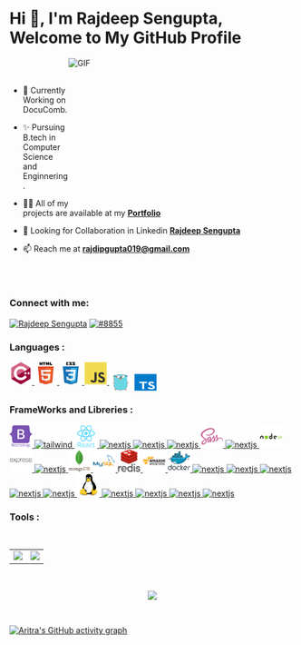 <h1 align="left">Hi 👋, I'm Rajdeep Sengupta, Welcome to My GitHub Profile</h1>
<!-- <h3 align="center">A passionate frontend developer from India</h3> -->

<img align="right" alt="GIF" src="https://camo.githubusercontent.com/5ddf73ad3a205111cf8c686f687fc216c2946a75005718c8da5b837ad9de78c9/68747470733a2f2f7468756d62732e6766796361742e636f6d2f4576696c4e657874446576696c666973682d736d616c6c2e676966" width="400px" height="250" />
<br>
<br>

- 🌱 Currently Working on DocuComb.

- ✨ Pursuing B.tech in Computer Science and Enginnering.

- 👨‍💻 All of my projects are available at my [**Portfolio**](https://rajdeep.space)

- 💬 Looking for Collaboration in Linkedin [**Rajdeep Sengupta**](https://www.linkedin.com/in/rajdeep-sengupta/) 

- 📫 Reach me at **rajdipgupta019@gmail.com**

<br>
<br>
<h3 align="left">Connect with me:</h3>
<p align="left">
<a href="https://www.linkedin.com/in/rajdeep-sengupta/" target="blank"><img align="center" src="https://raw.githubusercontent.com/rahuldkjain/github-profile-readme-generator/master/src/images/icons/Social/linked-in-alt.svg" alt="Rajdeep Sengupta" height="30" width="40" /></a>
<!-- <a href="https://fb.com/aritra-biswas" target="blank"><img align="center" src="https://raw.githubusercontent.com/rahuldkjain/github-profile-readme-generator/master/src/images/icons/Social/facebook.svg" alt="aritra biswas" height="30" width="40" /></a> -->
<!-- <a href="https://instagram.com/ARITRA_BISWAS_07" target="blank"><img align="center" src="https://raw.githubusercontent.com/rahuldkjain/github-profile-readme-generator/master/src/images/icons/Social/instagram.svg" alt="Rajdeep Sengupta" height="30" width="40" /></a> -->
<a href="https://discord.gg/#2260" target="blank"><img align="center" src="https://raw.githubusercontent.com/rahuldkjain/github-profile-readme-generator/master/src/images/icons/Social/discord.svg" alt="#8855" height="30" width="40" /></a>
</p>

<!-- <h3 align="left">Languages and Tools:</h3> -->
<h3 align="left">Languages :</h3>

<a href="https://www.w3schools.com/cpp/" target="_blank" rel="noreferrer"> <img src="https://raw.githubusercontent.com/devicons/devicon/master/icons/cplusplus/cplusplus-original.svg" alt="cplusplus" width="40" height="40"/> </a><a href="https://www.w3.org/html/" target="_blank" rel="noreferrer"> <img src="https://raw.githubusercontent.com/devicons/devicon/master/icons/html5/html5-original-wordmark.svg" alt="html5" width="40" height="40"/> </a><a href="https://www.w3schools.com/css/" target="_blank" rel="noreferrer"> <img src="https://raw.githubusercontent.com/devicons/devicon/master/icons/css3/css3-original-wordmark.svg" alt="css3" width="40" height="40"/> </a>  <a href="https://developer.mozilla.org/en-US/docs/Web/JavaScript" target="_blank" rel="noreferrer"> <img src="https://raw.githubusercontent.com/devicons/devicon/master/icons/javascript/javascript-original.svg" alt="javascript" width="40" height="40"/> </a>
  <a href="" target="blank"><img align="center" src="https://raw.githubusercontent.com/devicons/devicon/master/icons/go/go-original.svg" alt="#8855" height="30" width="40" /></a>
  <a href="" target="blank"><img align="center" src="https://raw.githubusercontent.com/devicons/devicon/master/icons/typescript/typescript-original.svg" alt="#8855" height="30" width="40" /></a>  
  
  
<h3 align="left">FrameWorks and Libreries :</h3>
<p align="left"> <a href="https://getbootstrap.com" target="_blank" rel="noreferrer"> <img src="https://raw.githubusercontent.com/devicons/devicon/master/icons/bootstrap/bootstrap-plain-wordmark.svg" alt="bootstrap" width="40" height="40"/> </a>   <a href="https://tailwindcss.com/" target="_blank" rel="noreferrer"> <img src="https://www.vectorlogo.zone/logos/tailwindcss/tailwindcss-icon.svg" alt="tailwind" width="40" height="40"/> </a> <a href="https://react.org/" target="_blank" rel="noreferrer"> <img src="https://raw.githubusercontent.com/devicons/devicon/master/icons/react/react-original-wordmark.svg" alt="tailwind" width="40" height="40"/> </a> <a href="https://nextjs.org/" target="_blank" rel="noreferrer"> <img src="https://raw.githubusercontent.com/bestofjs/bestofjs-webui/master/public/logos/nextjs.dark.svg" alt="nextjs" width="40" height="40"/> </a>
 <a href="https://nextjs.org/" target="_blank" rel="noreferrer"> <img src="https://raw.githubusercontent.com/bestofjs/bestofjs-webui/master/public/logos/nextjs.dark.svg" alt="nextjs" width="40" height="40"/> </a>
   <a href="https://nextjs.org/" target="_blank" rel="noreferrer"> <img src="https://raw.githubusercontent.com/bestofjs/bestofjs-webui/master/public/logos/nextjs.dark.svg" alt="nextjs" width="40" height="40"/> </a>
   <a href="" target="_blank" rel="noreferrer"> <img src="https://raw.githubusercontent.com/devicons/devicon/master/icons/sass/sass-original.svg" alt="nextjs" width="40" height="40"/> </a> <a href="https://nextjs.org/" target="_blank" rel="noreferrer"> <img src="https://raw.githubusercontent.com/bestofjs/bestofjs-webui/master/public/logos/nextjs.dark.svg" alt="nextjs" width="40" height="40"/> </a>
  <a href="" target="_blank" rel="noreferrer"> <img src="https://raw.githubusercontent.com/devicons/devicon/master/icons/nodejs/nodejs-original-wordmark.svg" alt="nextjs" width="40" height="40"/> </a>
  <a href="" target="_blank" rel="noreferrer"> <img src="https://raw.githubusercontent.com/devicons/devicon/master/icons/express/express-original-wordmark.svg" alt="nextjs" width="40" height="40"/> </a>
  <a href="" target="_blank" rel="noreferrer"> <img src="https://www.vectorlogo.zone/logos/graphql/graphql-icon.svg" alt="nextjs" width="40" height="40"/> </a>
  <a href="" target="_blank" rel="noreferrer"> <img src="https://raw.githubusercontent.com/devicons/devicon/master/icons/mongodb/mongodb-original-wordmark.svg" alt="nextjs" width="40" height="40"/> </a>
  <a href="" target="_blank" rel="noreferrer"> <img src="https://raw.githubusercontent.com/devicons/devicon/master/icons/mysql/mysql-original-wordmark.svg" alt="nextjs" width="40" height="40"/> </a>
  <a href="" target="_blank" rel="noreferrer"> <img src="https://raw.githubusercontent.com/devicons/devicon/master/icons/redis/redis-original-wordmark.svg" alt="nextjs" width="40" height="40"/> </a>
    <a href="" target="_blank" rel="noreferrer"> <img src="https://raw.githubusercontent.com/devicons/devicon/master/icons/amazonwebservices/amazonwebservices-original-wordmark.svg" alt="nextjs" width="40" height="40"/> </a>
    <a href="" target="_blank" rel="noreferrer"> <img src="https://raw.githubusercontent.com/devicons/devicon/master/icons/docker/docker-original-wordmark.svg" alt="nextjs" width="40" height="40"/> </a>
    <a href="" target="_blank" rel="noreferrer"> <img src="https://www.vectorlogo.zone/logos/google_cloud/google_cloud-icon.svg" alt="nextjs" width="40" height="40"/> </a>
    <a href="" target="_blank" rel="noreferrer"> <img src="https://www.vectorlogo.zone/logos/microsoft_azure/microsoft_azure-icon.svg" alt="nextjs" width="40" height="40"/> </a>
    <a href="" target="_blank" rel="noreferrer"> <img src="https://www.vectorlogo.zone/logos/kubernetes/kubernetes-icon.svg" alt="nextjs" width="40" height="40"/> </a>
    <a href="" target="_blank" rel="noreferrer"> <img src="https://www.vectorlogo.zone/logos/firebase/firebase-icon.svg" alt="nextjs" width="40" height="40"/> </a>
  <a href="" target="_blank" rel="noreferrer"> <img src="https://docs.amplify.aws/assets/logo-dark.svg" alt="nextjs" width="40" height="40"/> </a>
  <a href="" target="_blank" rel="noreferrer"> <img src="https://raw.githubusercontent.com/devicons/devicon/master/icons/linux/linux-original.svg" alt="nextjs" width="40" height="40"/> </a>
  <a href="" target="_blank" rel="noreferrer"> <img src="https://docs.amplify.aws/assets/logo-dark.svg](https://www.vectorlogo.zone/logos/git-scm/git-scm-icon.svg" alt="nextjs" width="40" height="40"/> </a>
  <a href="" target="_blank" rel="noreferrer"> <img src="https://cdn.worldvectorlogo.com/logos/adobe-xd.svg" alt="nextjs" width="40" height="40"/> </a>
  <a href="" target="_blank" rel="noreferrer"> <img src="https://www.vectorlogo.zone/logos/figma/figma-icon.svg" alt="nextjs" width="40" height="40"/> </a>
   <a href="" target="_blank" rel="noreferrer"> <img src="https://www.vectorlogo.zone/logos/getpostman/getpostman-icon.svg" alt="nextjs" width="40" height="40"/> </a>
  
  

</p>

<h3 align="left">Tools : </h3>


<br />

<table align="center">
<tr>
<td><img src="https://github-readme-stats.vercel.app/api/top-langs?username=Rajdip019&show_icons=true&locale=en&layout=compact&theme=tokyonight" />
</td>
<td>
<img src="https://github-readme-stats.vercel.app/api?username=Rajdip019&include_all_commits=true&count_private=true&show_icons=true&line_height=20&theme=tokyonight"/>
</td>
</tr>
</table>
<br />
<p align="center">
<img align="center" src="https://github-readme-streak-stats.herokuapp.com/?user=Rajdip019&theme=black-ice&hide_border=true&stroke=0000&background=060A0CD" />
</p>

<br>

[![Aritra's GitHub activity graph](https://activity-graph.herokuapp.com/graph?username=Rajdip019&bg_color=0D1117&color=5BCDEC&line=5BCDEC&point=FFFFFF&hide_border=true)](https://github.com/Rajdip019)

